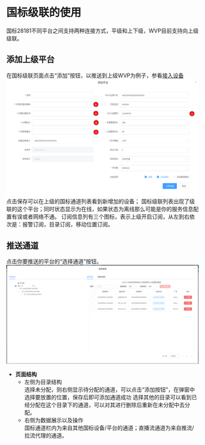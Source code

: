 <!-- 国标级联的使用 -->
# 国标级联的使用
国标28181不同平台之间支持两种连接方式，平级和上下级，WVP目前支持向上级级联。
## 添加上级平台
在国标级联页面点击“添加”按钮，以推送到上级WVP为例子，参看[接入设备](./_content/ability/device.md)
![cascade17](_media/img_17.png)
点击保存可以在上级的国标通道列表看到新增加的设备；
国标级联列表出现了级联的这个平台；同时状态显示为在线，如果状态为离线那么可能是你的服务信息配置有误或者网络不通。
订阅信息列有三个图标，表示上级开启订阅，从左到右依次是：报警订阅，目录订阅，移动位置订阅。
## 推送通道
点击你要推送的平台的“选择通道”按钮。
![cascade18](_media/img_18.png)
- **页面结构**
  - 左侧为目录结构  
  选择未分配，则右侧显示待分配的通道，可以点击“添加按钮”，在弹窗中选择要放置的位置，保存后即可添加通道成功
  选择其他的目录可以看到已经分配在这个目录下的通道，可以对其进行删除后重新在未分配中去分配。
  - 右侧为数据展示以及操作  
  国标通道栏内为来自其他国标设备/平台的通道；直播流通道为来自推流/拉流代理的通道。